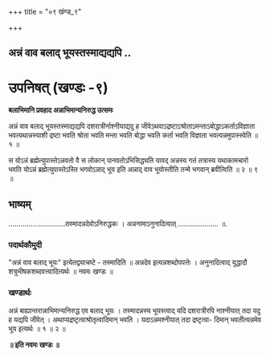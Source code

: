 +++
title = "०९ खंण्ड_९"

+++


## अन्नं वाव बलाद् भूयस्तस्माद्यद्यपि ..

# **उपनिषत् (खण्डः -९)**

**बलाभिमानि प्रवहाद अन्नाभिमान्यनिरुद्ध उत्समः**

अन्नं वाव बलाद् भूयस्तस्माद्यद्यपि दशरात्रीर्नाश्नीयाद्यदु ह जीवेऽथवाऽद्रष्टाऽश्रोताऽमन्ताऽबोद्धाऽकर्ताऽविज्ञाता भवत्यथान्नस्याशी द्रष्टा भवति श्रोता भवति मन्ता भवति बोद्धा भवति कर्ता भवति विज्ञाता भवत्यन्नमुपास्स्वेति ॥ १ ॥

स योऽन्नं ब्रह्मेत्युपास्तेऽन्नवतो वै स लोकान् पानवतोऽभिसिद्ध्यति यावद् अन्नस्य गतं तत्रास्य यथाकामचारो भवति योऽन्नं ब्रह्मेत्युपास्तेऽस्ति भगवोऽन्नाद् भूय इति अन्नाद् वाव भूयोस्तीति तन्मे भगवान् ब्रवीत्विति ॥ २ ॥ ९ ॥

## **भाष्यम्**

............................तस्मादन्नदेवोऽनिरुद्धकः । अन्ननामाऽनुनादित्वात् .................... ॥.

### पदार्थकौमुदी

"अन्नं वाव बलाद् भूयः" इत्येतद्व्याचष्टे - तस्मादिति ॥ अन्नदेव इत्यन्नशब्दोपपत्तेः । अनुनादित्वाद् युद्धादौ शत्रुभीषकशब्दवत्त्वादित्यर्थः ॥ नवमः खण्डः ॥

### **खण्डार्थः**

अन्नं बाह्यान्तरान्नाभिमान्यनिरुद्ध एव बलाद् भूयः । तस्मादन्नस्य भूयस्त्वाद् यदि दशरात्रीरपि नाश्नीयात् तदा यदु ह यद्यपि जीवेत् । अथाप्यद्रष्टृत्वाश्रोतृत्वादिमान् भवति । यदाऽन्नमश्नीयात् तदा द्रष्टृत्वा- दिमान् भवतीत्यन्नमेव भूय इत्यर्थः ॥ १ ॥ २ ॥

**॥ इति नवमः खण्डः ॥**

